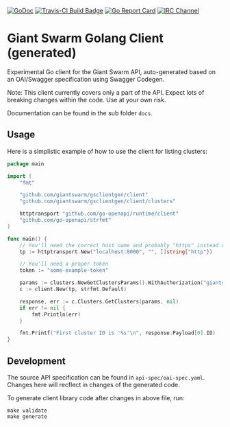[![GoDoc](https://godoc.org/github.com/giantswarm/gsclientgen?status.svg)](https://godoc.org/github.com/giantswarm/gsclientgen)
[![Travis-CI Build Badge](https://api.travis-ci.org/giantswarm/gsclientgen.svg?branch=master)](https://travis-ci.org/giantswarm/gsclientgen)
[![Go Report Card](https://goreportcard.com/badge/github.com/giantswarm/gsclientgen)](https://goreportcard.com/report/github.com/giantswarm/gsclientgen)
[![IRC Channel](https://img.shields.io/badge/irc-%23giantswarm-blue.svg)](https://kiwiirc.com/client/irc.freenode.net/#giantswarm)

# Giant Swarm Golang Client (generated)

Experimental Go client for the Giant Swarm API, auto-generated based on an OAI/Swagger specification using Swagger Codegen.

Note: This client currently covers only a part of the API. Expect lots of breaking changes within the code. Use at your own risk.

Documentation can be found in the sub folder `docs`.

## Usage

Here is a simplistic example of how to use the client for listing clusters:

```go
package main

import (
	"fmt"

	"github.com/giantswarm/gsclientgen/client"
	"github.com/giantswarm/gsclientgen/client/clusters"

	httptransport "github.com/go-openapi/runtime/client"
	"github.com/go-openapi/strfmt"
)

func main() {
	// You'll need the correct host name and probably "https" instead of "http"
	tp := httptransport.New("localhost:8000", "", []string{"http"})

	// You'll need a proper token
	token := "some-example-token"

	params := clusters.NewGetClustersParams().WithAuthorization("giantswarm " + token)
	c := client.New(tp, strfmt.Default)

	response, err := c.Clusters.GetClusters(params, nil)
	if err != nil {
		fmt.Println(err)
	}

	fmt.Printf("First cluster ID is '%s'\n", response.Payload[0].ID)
}
```

## Development

The source API specification can be found in `api-spec/oai-spec.yaml`. Changes here will recflect in changes of the generated code.

To generate client library code after changes in above file, run:

```nohighlight
make validate
make generate
```
